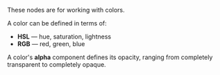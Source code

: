 These nodes are for working with colors. 

A color can be defined in terms of: 

   - **HSL** — hue, saturation, lightness
   - **RGB** — red, green, blue

A color's **alpha** component defines its opacity, ranging from completely transparent to completely opaque. 
